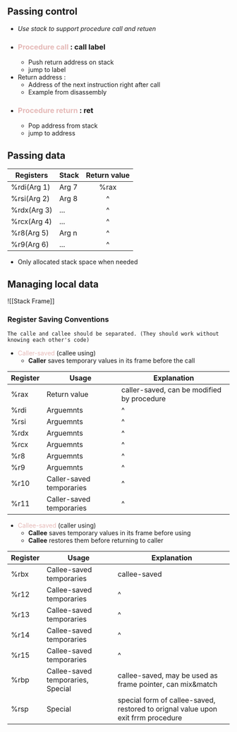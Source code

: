 ## Passing control
- *Use stack to support procedure call and retuen*
- ### <font color="#e5b9b7">Procedure call </font>: call label
	- Push return address on stack
	- jump to label
- Return address :
	- Address of the next instruction right after call
	- Example from disassembly
- ### <font color="#e5b9b7">Procedure return </font>: ret
	- Pop address from stack
	- jump to address

## Passing data
| Registers   | Stack | Return value |
| ----------- | ----- |:------------:|
| %rdi(Arg 1) | Arg 7 |     %rax     |
| %rsi(Arg 2) | Arg 8 |      ^       |
| %rdx(Arg 3) | ...   |      ^       |
| %rcx(Arg 4) | ...   |      ^       | 
| %r8(Arg 5)  | Arg n |      ^       |
| %r9(Arg 6)  | ...   |      ^       |
- Only allocated stack space when needed

## Managing local data
![[Stack Frame]]

### Register Saving Conventions
	The calle and callee should be separated. (They should work without knowing each other's code)
- <font color="#e5b9b7">Caller-saved</font> (callee using)
	- **Caller** saves temporary values in its frame before the call

| Register | Usage                    | Explanation                               |
| -------- | ------------------------ | ----------------------------------------- |
| %rax     | Return value             | caller-saved, can be modified by procedure |
| %rdi     | Arguemnts                | ^                                         |
| %rsi     | Arguemnts                | ^                                         |
| %rdx     | Arguemnts                | ^                                         |
| %rcx     | Arguemnts                | ^                                         | 
| %r8      | Arguemnts                | ^                                         |
| %r9      | Arguemnts                | ^                                         |
| %r10     | Caller-saved temporaries | ^                                         |
| %r11     | Caller-saved temporaries | ^                                         |

-  <font color="#e5b9b7">Callee-saved</font> (caller using)
	- **Callee** saves temporary values in its frame before using
	- **Callee** restores them before returning to caller

| Register | Usage                             | Explanation                                                                      |
| -------- | --------------------------------- | -------------------------------------------------------------------------------- |
| %rbx     | Callee-saved temporaries          | callee-saved                                                                     |
| %r12     | Callee-saved temporaries          | ^                                                                                |
| %r13     | Callee-saved temporaries          | ^                                                                                |
| %r14     | Callee-saved temporaries          | ^                                                                                |
| %r15     | Callee-saved temporaries          | ^                                                                                |
| %rbp     | Callee-saved temporaries, Special | callee-saved, may be used as frame pointer, can mix&match                        |
| %rsp     | Special                           | special form of callee-saved, restored to orignal value upon exit frrm procedure |
